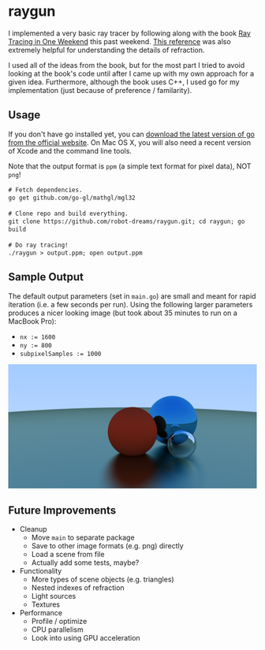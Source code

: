 # raygun

I implemented a very basic ray tracer by following along with the book [Ray Tracing in One Weekend](http://in1weekend.blogspot.com/2016/01/ray-tracing-in-one-weekend.html) this past weekend.  [This reference](https://www.scratchapixel.com/lessons/3d-basic-rendering/introduction-to-shading/reflection-refraction-fresnel) was also extremely helpful for understanding the details of refraction.

I used all of the ideas from the book, but for the most part I tried to avoid looking at the book's code until after I came up with my own approach for a given idea.  Furthermore, although the book uses C++, I used go for my implementation (just because of preference / familarity).

## Usage

If you don't have go installed yet, you can [download the latest version of go from the official website](https://golang.org/dl/).  On Mac OS X, you will also need a recent version of Xcode and the command line tools.

Note that the output format is `ppm` (a simple text format for pixel data), NOT `png`!

```
# Fetch dependencies.
go get github.com/go-gl/mathgl/mgl32

# Clone repo and build everything.
git clone https://github.com/robot-dreams/raygun.git; cd raygun; go build

# Do ray tracing!
./raygun > output.ppm; open output.ppm
```

## Sample Output

The default output parameters (set in `main.go`) are small and meant for rapid iteration (i.e. a few seconds per run).  Using the following larger parameters produces a nicer looking image (but took about 35 minutes to run on a MacBook Pro):

- `nx := 1600`
- `ny := 800`
- `subpixelSamples := 1000`

![Sample Output](https://github.com/robot-dreams/raygun/raw/master/sample.png)

## Future Improvements

- Cleanup
    - Move `main` to separate package
    - Save to other image formats (e.g. png) directly
    - Load a scene from file
    - Actually add some tests, maybe?
- Functionality
    - More types of scene objects (e.g. triangles)
    - Nested indexes of refraction
    - Light sources
    - Textures
- Performance
    - Profile / optimize
    - CPU parallelism
    - Look into using GPU acceleration
